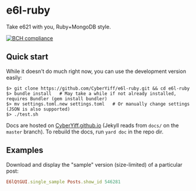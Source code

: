 # e6l-ruby
Take e621 with you, Ruby+MongoDB style.

[![BCH compliance](https://bettercodehub.com/edge/badge/CyberYiff/e6l-ruby?branch=master)](https://bettercodehub.com/)

## Quick start
While it doesn't do much right now, you can use the development version easily:
```
$> git clone https://github.com/CyberYiff/e6l-ruby.git && cd e6l-ruby
$> bundle install   # May take a while if not already installed, requires Bundler (gem install bundler)
$> mv settings.toml.new settings.toml   # Or manually change settings (JSON is also supported)
$> ./test.sh
```
Docs are hosted on [CyberYiff.github.io](https://cyberyiff.github.io/e6l-ruby) (Jekyll reads from `docs/` on the `master` branch). To rebuild the docs, run `yard doc` in the repo dir.

## Examples
Download and display the "sample" version (size-limited) of a particular post:
```ruby
E6lQtGUI.single_sample Posts.show_id 546281
```
